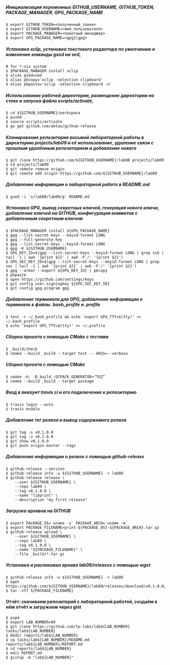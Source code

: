 ##### Инициализация переменных GITHUB_USERNAME, GITHUB_TOKEN, PACKAGE_MANAGER, GPG_PACKAGE_NAME
```
$ export GITHUB_TOKEN=<полученный_токен>
$ export GITHUB_USERNAME=<имя_пользователя>
$ export PACKAGE_MANAGER=<пакетный менеджер>
$ export GPG_PACKAGE_NAME=<gpg2|gpg>
```
##### Установка xclip, установка текстового редактора по умолчанию и изменение команды gsed на sed, 
```
# for *-nix system
$ $PACKAGE_MANAGER install xclip
$ alias gsed=sed
$ alias pbcopy='xclip -selection clipboard'
$ alias pbpaste='xclip -selection clipboard -o'
```
##### Использование рабочей директории, размещение директории на стеке и запуска файла scripts/activate, 
```
$ cd ${GITHUB_USERNAME}/workspace
$ pushd .
$ source scripts/activate
$ go get github.com/aktau/github-release
```
##### Клонирование репозитория восьмой лабораторной работы в директорию projects/lab09 и её использование, удаление связи с прошлым удалённым репозиторием и добавление нового
```
$ git clone https://github.com/${GITHUB_USERNAME}/lab08 projects/lab09
$ cd projects/lab09
$ git remote remove origin
$ git remote add origin https://github.com/${GITHUB_USERNAME}/lab09
```
##### Добавление информации о лабораторной работе в README.md
```
$ gsed -i 's/lab08/lab09/g' README.md
```
##### Установка GPG, вывод секретных ключей, генерация нового ключа, добавление ключей на GITHUB, конфигурация коммитов с добавленным секретным ключом
```
$ $PACKAGE_MANAGER install ${GPG_PACKAGE_NAME}
$ gpg --list-secret-keys --keyid-format LONG
$ gpg --full-generate-key
$ gpg --list-secret-keys --keyid-format LONG
$ gpg -K ${GITHUB_USERNAME}
$ GPG_KEY_ID=$(gpg --list-secret-keys --keyid-format LONG | grep ssb | tail -1 | awk '{print $2}' | awk -F'/' '{print $2}')
$ GPG_SEC_KEY_ID=$(gpg --list-secret-keys --keyid-format LONG | grep sec | tail -1 | awk '{print $2}' | awk -F'/' '{print $2}')
$ gpg --armor --export ${GPG_KEY_ID} | pbcopy
$ pbpaste
$ open https://github.com/settings/keys
$ git config user.signingkey ${GPG_SEC_KEY_ID}
$ git config gpg.program gpg
```
##### Добавление терминала для GPG, добавление информации о терминале в файлы .bash_profile и .profile
```
$ test -r ~/.bash_profile && echo 'export GPG_TTY=$(tty)' >> ~/.bash_profile
$ echo 'export GPG_TTY=$(tty)' >> ~/.profile
```
##### Сборка проекта с помощью CMake с тестами
```
$ _build/check
$ cmake --build _build --target test -- ARGS=--verbose
```
##### Сборка проекта с помощью CMake
```
$ cmake -H. -B_build -DCPACK_GENERATOR="TGZ"
$ cmake --build _build --target package
```
##### Вход в аккаунт travis ci и его подключение к репозиторию
```
$ travis login --auto
$ travis enable
```
##### Добавление тег релиза и вывод содержимого релиза
```
$ git tag -s v0.1.0.0
$ git tag -v v0.1.0.0
$ git show v0.1.0.0
$ git push origin master --tags
```
##### Добавление информации о релизе с помощью github-release
```
$ github-release --version
$ github-release info -u ${GITHUB_USERNAME} -r lab09
$ github-release release \
    --user ${GITHUB_USERNAME} \
    --repo lab09 \
    --tag v0.1.0.0 \
    --name "libprint" \
    --description "my first release"
```
##### Загрузка архивов на GITHUB
```
$ export PACKAGE_OS=`uname -s` PACKAGE_ARCH=`uname -m` 
$ export PACKAGE_FILENAME=print-${PACKAGE_OS}-${PACKAGE_ARCH}.tar.gz
$ github-release upload \
    --user ${GITHUB_USERNAME} \
    --repo lab09 \
    --tag v0.1.0.0 \
    --name "${PACKAGE_FILENAME}" \
    --file _build/*.tar.gz
```
##### Установка и распаковка архива lab09/releases с помощью wget
```
$ github-release info -u ${GITHUB_USERNAME} -r lab09
$ wget https://github.com/${GITHUB_USERNAME}/lab09/releases/download/v0.1.0.0/${PACKAGE_FILENAME}
$ tar -ztf ${PACKAGE_FILENAME}
```
#### Отчёт: скачиваем репозиторий с лабораторной работой, создаём в нём отчёт и загружаем через gist
```
$ popd
$ export LAB_NUMBER=09
$ git clone https://github.com/tp-labs/lab${LAB_NUMBER} tasks/lab${LAB_NUMBER}
$ mkdir reports/lab${LAB_NUMBER}
$ cp tasks/lab${LAB_NUMBER}/README.md reports/lab${LAB_NUMBER}/REPORT.md
$ cd reports/lab${LAB_NUMBER}
$ edit REPORT.md
$ gistup -m "lab${LAB_NUMBER}"
```
